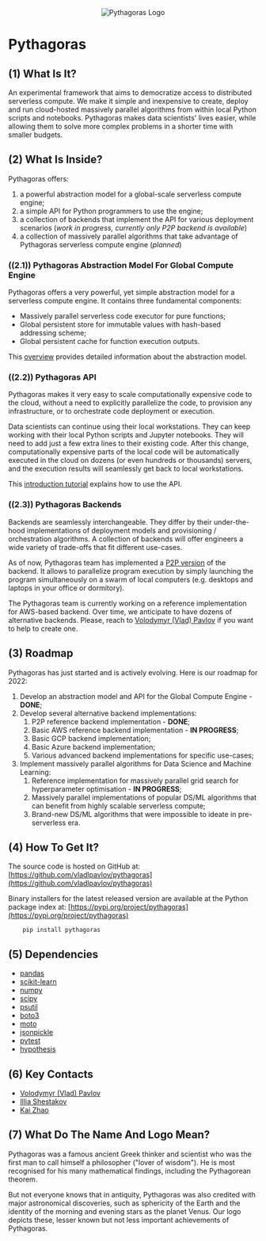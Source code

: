 <div align="center">
  <img src="http://vlpavlov.org/Pythagoras-Logo3.svg" alt="Pythagoras Logo"><br>
</div>

# Pythagoras

## (1) What Is It?

An experimental framework that aims to democratize access to distributed serverless compute. 
We make it simple and inexpensive to create, deploy and run cloud-hosted massively parallel algorithms 
from within local Python scripts and notebooks. Pythagoras makes data scientists' lives easier, 
while allowing them to solve more complex problems in a shorter time with smaller budgets.

## (2) What Is Inside?
Pythagoras offers:
1. a powerful abstraction model for a global-scale serverless compute engine;
2. a simple API for Python programmers to use the engine;
3. a collection of backends that implement the API for various deployment scenarios 
(*work in progress, currently only P2P backend is available*)
4. a collection of massively parallel algorithms that take advantage of 
Pythagoras serverless compute engine (*planned*)

### ((2.1)) Pythagoras Abstraction Model For Global Compute Engine

Pythagoras offers a very powerful, yet simple abstraction model for a serverless compute engine. 
It contains three fundamental components:
* Massively parallel serverless code executor for pure functions; 
* Global persistent store for immutable values with hash-based addressing scheme; 
* Global persistent cache for function execution outputs.

This [overview](https://docs.google.com/document/d/1lgNOaRcZNGvW4wF894s7KmIWjhLX2cDVM_15a4lE02Y) 
provides detailed information about the abstraction model.

### ((2.2)) Pythagoras API

Pythagoras makes it very easy to scale computationally expensive code to the cloud, 
without a need to explicitly parallelize the code, to provision any infrastructure, 
or to orchestrate code deployment or execution.  

Data scientists can continue using their local workstations. 
They can keep working with their local Python scripts and Jupyter notebooks. 
They will need to add just a few extra lines to their existing code. 
After this change, computationally expensive parts of the local code will be 
automatically executed in the cloud on dozens (or even hundreds or thousands) servers, 
and the execution results will seamlessly get back to local workstations.

This [introduction tutorial](https://github.com/vladlpavlov/pythagoras/blob/master/pythagoras_introduction.ipynb) 
explains how to use the API. 

### ((2.3)) Pythagoras Backends
Backends are seamlessly interchangeable.
They differ by their under-the-hood implementations of deployment models and provisioning / orchestration algorithms. 
A collection of backends will offer engineers a wide variety of trade-offs that fit different use-cases.

As of now, Pythagoras team has implemented a 
[P2P version](https://github.com/vladlpavlov/pythagoras/blob/master/pythagoras_P2P_tutorial.ipynb) 
of the backend. It allows to parallelize program execution by simply launching the program simultaneously 
on a swarm of local computers (e.g. desktops and laptops in your office or dormitory).

The Pythagoras team is currently working on a reference implementation for AWS-based backend. 
Over time, we anticipate to have dozens of alternative backends. 
Please, reach to [Volodymyr (Vlad) Pavlov](https://www.linkedin.com/in/vlpavlov/) 
if you want to help to create one.

## (3) Roadmap

Pythagoras has just started and is actively evolving. Here is our roadmap for 2022:

1. Develop an abstraction model and API for the Global Compute Engine - **DONE**;
2. Develop several alternative backend implementations:
   1. P2P reference backend implementation - **DONE**;
   2. Basic AWS reference backend implementation - **IN PROGRESS**;
   3. Basic GCP backend implementation;
   4. Basic Azure backend implementation;
   5. Various advanced backend implementations for specific use-cases;
3. Implement massively parallel algorithms for Data Science and Machine Learning:
   1. Reference implementation for massively parallel grid search for hyperparameter optimisation - **IN PROGRESS**;
   2. Massively parallel implementations of popular DS/ML algorithms 
   that can benefit from highly scalable serverless compute;
   3. Brand-new DS/ML algorithms that were impossible to ideate in pre-serverless era.
   
## (4) How To Get It?

The source code is hosted on GitHub at:
[https://github.com/vladlpavlov/pythagoras](https://github.com/vladlpavlov/pythagoras) 

Binary installers for the latest released version are available at the Python package index at:
[https://pypi.org/project/pythagoras](https://pypi.org/project/pythagoras)

        pip install pythagoras

## (5) Dependencies

* [pandas](https://pandas.pydata.org)
* [scikit-learn](https://scikit-learn.org) 
* [numpy](https://numpy.org)
* [scipy](https://www.scipy.org)
* [psutil](https://pypi.org/project/psutil)
* [boto3](https://boto3.readthedocs.io)
* [moto](http://getmoto.org)
* [jsonpickle](https://jsonpickle.github.io)
* [pytest](https://pytest.org)
* [hypothesis](https://hypothesis.works) 


## (6) Key Contacts

* [Volodymyr (Vlad) Pavlov](https://www.linkedin.com/in/vlpavlov/) 
* [Illia Shestakov](https://www.linkedin.com/in/illia-shestakov-88716a21b/) 
* [Kai Zhao](https://www.linkedin.com/in/kaimzhao/)

## (7) What Do The Name And Logo Mean?

Pythagoras was a famous ancient Greek thinker and scientist 
who was the first man to call himself a philosopher ("lover of wisdom"). 
He is most recognised for his many mathematical findings, 
including the Pythagorean theorem. 

But not everyone knows that in antiquity, Pythagoras was also credited with major astronomical discoveries,
such as sphericity of the Earth and the identity of the morning and evening stars as the planet Venus. 
Our logo depicts these, lesser known but not less important achievements of Pythagoras.
